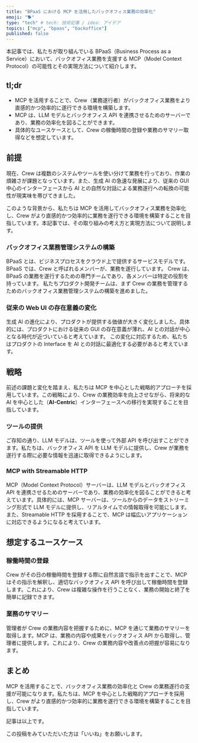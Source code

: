 ```yaml
---
title: "BPaaS における MCP を活用したバックオフィス業務の効率化"
emoji: "🐕"
type: "tech" # tech: 技術記事 / idea: アイデア
topics: ["mcp", "bpaas", "backoffice"]
published: false
---
```

本記事では、私たちが取り組んでいる BPaaS（Business Process as a Service）において、バックオフィス業務を支援する MCP（Model Context Protocol）の可能性とその実現方法について紹介します。

## tl;dr

- MCP を活用することで、Crew（業務遂行者）がバックオフィス業務をより直感的かつ効率的に遂行できる環境を構築します。
- MCP は、LLM モデルとバックオフィス API を連携させるためのサーバーであり、業務の効率化を図ることができます。
- 具体的なユースケースとして、Crew の稼働時間の登録や業務のサマリー取得などを想定しています。

## 前提

現在、Crew は複数のシステムやツールを使い分けて業務を行っており、作業の煩雑さが課題となっています。また、生成 AI の急速な発展により、従来の GUI 中心のインターフェースから AI との自然な対話による業務遂行への転換の可能性が現実味を帯びてきました。

このような背景から、私たちは MCP を活用してバックオフィス業務を効率化し、Crew がより直感的かつ効率的に業務を遂行できる環境を構築することを目指しています。本記事では、その取り組みの考え方と実現方法について説明します。

### バックオフィス業務管理システムの構築

BPaaS とは、ビジネスプロセスをクラウド上で提供するサービスモデルです。BPaaS では、Crew と呼ばれるメンバーが、業務を遂行しています。
Crew は、BPaaS の業務を遂行するための専門チームであり、各メンバーは特定の役割を持っています。
私たちプロダクト開発チームは、まず Crew の業務を管理するためのバックオフィス業務管理システムの構築を進めました。

### 従来の Web UI の存在意義の変化

生成 AI の進化により、プロダクトが提供する価値が大きく変化しました。具体的には、プロダクトにおける従来の GUI の存在意義が薄れ、AI との対話が中心となる時代が近づいていると考えています。
この変化に対応するため、私たちはプロダクトの Interface を AI との対話に最適化する必要があると考えています。

## 戦略

前述の課題と変化を踏まえ、私たちは MCP を中心とした戦略的アプローチを採用しています。この戦略により、Crew の業務効率を向上させながら、将来的な AI を中心とした（**AI-Centric**）インターフェースへの移行を実現することを目指しています。

### ツールの提供

ご存知の通り、LLM モデルは、ツールを使って外部 API を呼び出すことができます。私たちは、バックオフィス API を LLM モデルに提供し、Crew が業務を遂行する際に必要な情報を迅速に取得できるようにします。

### MCP with Streamable HTTP

MCP（Model Context Protocol）サーバーは、LLM モデルとバックオフィス API を連携させるためのサーバーであり、業務の効率化を図ることができると考えています。具体的には、MCP サーバーは、ツールからのデータをストリーミング形式で LLM モデルに提供し、リアルタイムでの情報取得を可能にします。
また、Streamable HTTP を採用することで、MCP は幅広いアプリケーションに対応できるようになると考えています。

## 想定するユースケース

### 稼働時間の登録

Crew がその日の稼働時間を登録する際に自然言語で指示を出すことで、MCP はその指示を解釈し、適切なバックオフィス API を呼び出して稼働時間を登録します。これにより、Crew は複雑な操作を行うことなく、業務の開始と終了を簡単に記録できます。

### 業務のサマリー

管理者が Crew の業務内容を把握するために、MCP を通じて業務のサマリーを取得します。MCP は、業務の内容や成果をバックオフィス API から取得し、管理者に提供します。これにより、Crew の業務内容や改善点の把握が容易になります。

## まとめ

MCP を活用することで、バックオフィス業務の効率化と Crew の業務遂行の支援が可能になります。私たちは、MCP を中心とした戦略的アプローチを採用し、Crew がより直感的かつ効率的に業務を遂行できる環境を構築することを目指しています。

記事は以上です。

この投稿をみていただいた方は「いいね」をお願いします。
